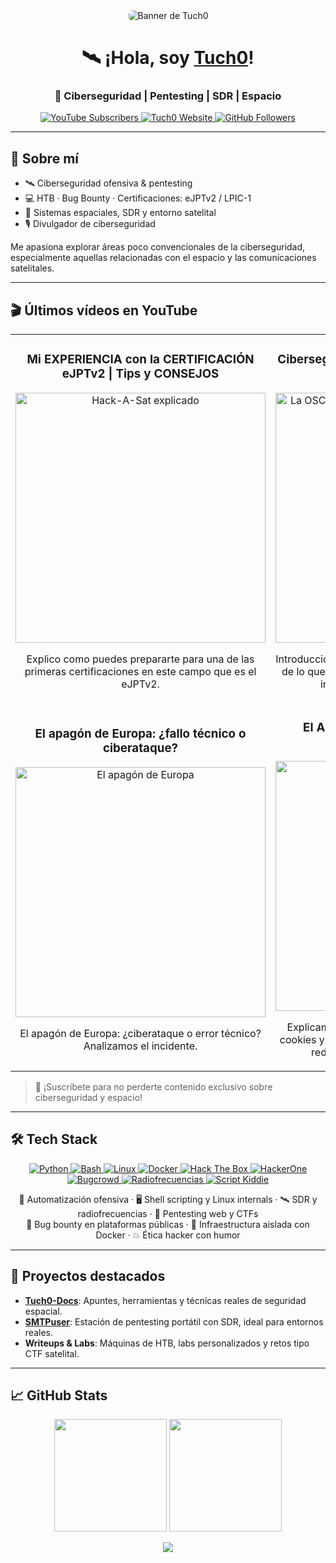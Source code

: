 <div align="center">
  <img src="https://yt3.googleusercontent.com/X2X9_228aaSk4egRxwkaOM0baAxvmXZNtJVOE3ZRnSEjofF-2UXlDpyfd6b7DeB1ovwkZntr2Q=w1707-fcrop64=1,00005a57ffffa5a8-k-c0xffffffff-no-nd-rj" alt="Banner de Tuch0" style="max-width: 100%; height: auto; border-radius: 10px;">
</div>




<div align="center">
  <h1>🛰️ ¡Hola, soy <a href="https://tuch0.com">Tuch0</a>!</h1>
  <h3>🔐 Ciberseguridad | Pentesting | SDR | Espacio</h3>
</div>

<p align="center">
  <a href="https://www.youtube.com/@tuch0_">
    <img src="https://img.shields.io/youtube/channel/subscribers/UCp-DL_lWAo61LV0qt58EmyQ?style=social" alt="YouTube Subscribers">
  </a>
  <a href="https://tuch0_">
    <img src="https://img.shields.io/badge/🌐 Web-Tuch0_-%2300A9F4?style=social" alt="Tuch0 Website">
  </a>
  <a href="https://github.com/Tuch0">
    <img src="https://img.shields.io/github/followers/Tuch0?style=social" alt="GitHub Followers">
  </a>
</p>



---

## 🚀 Sobre mí

- 🛰️ Ciberseguridad ofensiva & pentesting
- 💻 HTB · Bug Bounty · Certificaciones: eJPTv2 / LPIC-1
- 📡 Sistemas espaciales, SDR y entorno satelital
- 🎙️ Divulgador de ciberseguridad

Me apasiona explorar áreas poco convencionales de la ciberseguridad, especialmente aquellas relacionadas con el espacio y las comunicaciones satelitales.

---

## 🎬 Últimos vídeos en YouTube

<table>
  <tr>
    <td width="50%">
      <h3 align="center">Mi EXPERIENCIA con la CERTIFICACIÓN eJPTv2 | Tips y CONSEJOS</h3>
      <div align="center">
        <a href="https://www.youtube.com/watch?v=mQmPekEg9As&t=1s" target="_blank">
          <img src="https://i.ytimg.com/vi/mQmPekEg9As/mqdefault.jpg" width="400" alt="Hack-A-Sat explicado">
        </a>
        <p>Explico como puedes prepararte para una de las primeras certificaciones en este campo que es el eJPTv2.</p>
      </div>
    </td>
    <td width="50%">
      <h3 align="center">Ciberseguridad Aeroespacial: El Riesgo del que Casi Nadie Habla
</h3>
      <div align="center">
        <a href="https://www.youtube.com/watch?v=a0KGAHy4tcc&t=5s" target="_blank">
          <img src="https://i.ytimg.com/vi/a0KGAHy4tcc/mqdefault.jpg" width="400" alt="La OSCURA realidad DETRÁS de tu NAVEGADOR">
        </a>
        <p>Introducción de la Ciberseguridad Aeroespacial, algo de lo que casi nadie habla y se le deberia de dar la importancia que relamente tiene...</p>
      </div>
    </td>
  </tr>
  <tr>
    <td width="50%">
      <h3 align="center">El apagón de Europa: ¿fallo técnico o ciberataque?</h3>
      <div align="center">
        <a href="https://www.youtube.com/watch?v=74jwcgSyuqw" target="_blank">
          <img src="https://i.ytimg.com/vi/74jwcgSyuqw/mqdefault.jpg" width="400" alt="El apagón de Europa">
        </a>
        <p>El apagón de Europa: ¿ciberataque o error técnico? Analizamos el incidente.</p>
      </div>
    </td>
    <td width="50%">
      <h3 align="center">El ARMA SECRETA de google para ESPIARTE</h3>
      <div align="center">
        <a href="http://youtube.com/watch?v=zOKlrj6K1Ks" target="_blank">
          <img src="https://i.ytimg.com/vi/zOKlrj6K1Ks/mqdefault.jpg" width="400" alt="El ARMA SECRETA de google">
        </a>
        <p>Explicamos como un atacante puedo robarte las cookies y suplantarte la identidad accediendo a tus redes sociales, plataformas de pago...</p>
      </div>
    </td>
  </tr>
</table>

> 🔔 ¡Suscríbete para no perderte contenido exclusivo sobre ciberseguridad y espacio!

---

## 🛠️ Tech Stack

<p align="center">
  <a href="https://www.python.org/" target="_blank">
    <img src="https://img.shields.io/badge/Python-3776AB?style=for-the-badge&logo=python&logoColor=white" alt="Python"/>
  </a>
  <a href="https://www.gnu.org/software/bash/" target="_blank">
    <img src="https://img.shields.io/badge/Bash-4EAA25?style=for-the-badge&logo=gnu-bash&logoColor=white" alt="Bash"/>
  </a>
  <a href="https://www.kernel.org/" target="_blank">
    <img src="https://img.shields.io/badge/Linux-FCC624?style=for-the-badge&logo=linux&logoColor=black" alt="Linux"/>
  </a>
  <a href="https://www.docker.com/" target="_blank">
    <img src="https://img.shields.io/badge/Docker-2496ED?style=for-the-badge&logo=docker&logoColor=white" alt="Docker"/>
  </a>
  <a href="https://www.hackthebox.com/" target="_blank">
    <img src="https://img.shields.io/badge/Hack_The_Box-9FEF00?style=for-the-badge&logo=hackthebox&logoColor=black" alt="Hack The Box"/>
  </a>
  <a href="https://www.hackerone.com/" target="_blank">
    <img src="https://img.shields.io/badge/HackerOne-4940E0?style=for-the-badge&logo=hackerone&logoColor=white" alt="HackerOne"/>
  </a>
  <a href="https://www.bugcrowd.com/" target="_blank">
    <img src="https://img.shields.io/badge/Bugcrowd-F26822?style=for-the-badge&logo=bugcrowd&logoColor=white" alt="Bugcrowd"/>
  </a>
  <a href="#" target="_blank">
    <img src="https://img.shields.io/badge/Radiofrecuencias-8B5CF6?style=for-the-badge&logo=raspberrypi&logoColor=white" alt="Radiofrecuencias"/>
  </a>
  <a href="#" target="_blank">
    <img src="https://img.shields.io/badge/Script_Kiddie-DD1F26?style=for-the-badge&logo=ghost&logoColor=white" alt="Script Kiddie"/>
  </a>
</p>

<p align="center">
  🐍 Automatización ofensiva · 🖥️ Shell scripting y Linux internals · 🛰️ SDR y radiofrecuencias · 🔐 Pentesting web y CTFs<br>
  🔎 Bug bounty en plataformas públicas · 🐳 Infraestructura aislada con Docker · 💥 Ética hacker con humor
</p>

---

## 📂 Proyectos destacados

- **[Tuch0-Docs](https://github.com/Tuch0/SMTPuser)**: Apuntes, herramientas y técnicas reales de seguridad espacial.
- **[SMTPuser](https://github.com/Tuch0/SMTPuser)**: Estación de pentesting portátil con SDR, ideal para entornos reales.
- **Writeups & Labs**: Máquinas de HTB, labs personalizados y retos tipo CTF satelital.

---

## 📈 GitHub Stats

<p align="center">
  <img height="180em" src="https://github-readme-stats.vercel.app/api?username=Tuch0&show_icons=true&theme=algolia&include_all_commits=true&count_private=true"/>
  <img height="180em" src="https://github-readme-stats.vercel.app/api/top-langs/?username=Tuch0&layout=compact&langs_count=8&theme=algolia"/>
</p>

<p align="center">
  <img src="https://capsule-render.vercel.app/api?type=waving&color=0:0a192f,100:1f6feb&height=120&section=footer"/>
</p>
